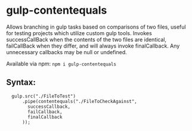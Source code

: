 # gulp-contentequals

Allows branching in gulp tasks based on comparisons of two files, useful for testing projects which utilize custom gulp tools. Invokes successCallBack when the contents of the two files are identical, failCallBack when they differ, and will always invoke finalCallback. Any unnecessary callbacks may be null or undefined.

Available via npm: `npm i gulp-contentequals`

## Syntax:
```
  gulp.src("./FileToTest")
      .pipe(contentequals("./FileToCheckAgainst", 
        successCallback, 
        failCallback, 
        finalCallback
      ));
```
